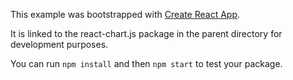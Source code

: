 This example was bootstrapped with [Create React App](https://github.com/facebook/create-react-app).

It is linked to the react-chart.js package in the parent directory for development purposes.

You can run `npm install` and then `npm start` to test your package.
